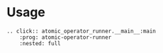 # Usage

```{eval-rst}
.. click:: atomic_operator_runner.__main__:main
    :prog: atomic-operator-runner
    :nested: full
```
